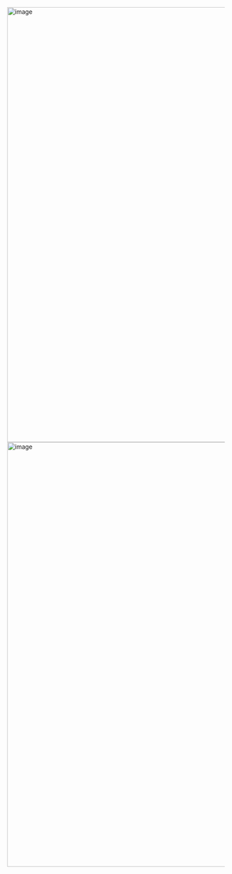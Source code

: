 <img width="1914" height="1005" alt="image" src="https://github.com/user-attachments/assets/0b2dca97-c96e-4486-afc0-c77e086620d8" />
<img width="1894" height="981" alt="image" src="https://github.com/user-attachments/assets/3e84b301-849d-4d07-967a-0e8e979ccfb5" />
